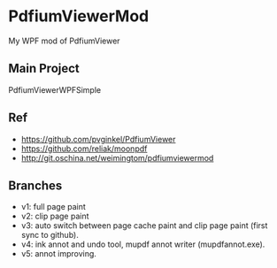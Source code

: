 # PdfiumViewerMod  
My WPF mod of PdfiumViewer  

## Main Project  
PdfiumViewerWPFSimple  

## Ref  
* https://github.com/pvginkel/PdfiumViewer  
* https://github.com/reliak/moonpdf  
* http://git.oschina.net/weimingtom/pdfiumviewermod  

## Branches  
* v1: full page paint  
* v2: clip page paint
* v3: auto switch between page cache paint and clip page paint (first sync to github).  
* v4: ink annot and undo tool, mupdf annot writer (mupdfannot.exe).  
* v5: annot improving.  
